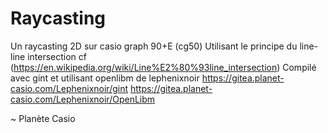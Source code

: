 # Raycasting

Un raycasting 2D sur casio graph 90+E (cg50)
Utilisant le principe du line-line intersection cf (https://en.wikipedia.org/wiki/Line%E2%80%93line_intersection)
Compilé avec gint et utilisant openlibm de lephenixnoir https://gitea.planet-casio.com/Lephenixnoir/gint https://gitea.planet-casio.com/Lephenixnoir/OpenLibm

~ Planète Casio
